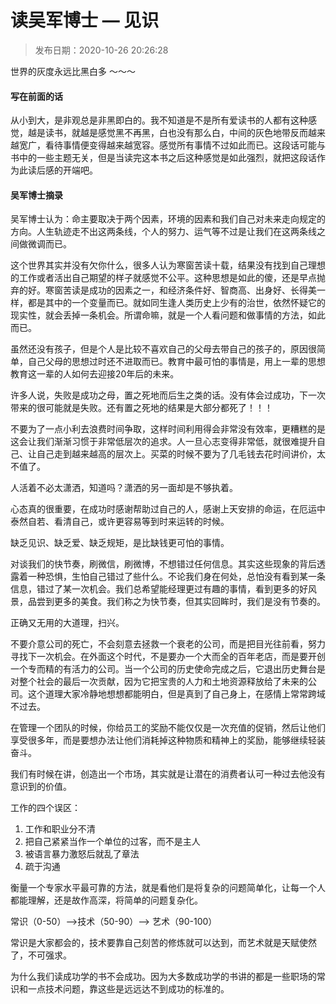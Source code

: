 # 读吴军博士 — 见识

> 发布日期：2020-10-26 20:26:28

世界的灰度永远比黑白多 ～～～

<!--more-->

#### 写在前面的话

从小到大，是非观总是非黑即白的。我不知道是不是所有爱读书的人都有这种感觉，越是读书，就越是感觉黑不再黑，白也没有那么白，中间的灰色地带反而越来越宽广，看待事情便变得越来越宽容。感觉所有事情不过如此而已。这段话可能与书中的一些主题无关，但是当读完这本书之后这种感觉是如此强烈，就把这段话作为此读后感的开端吧。



#### 吴军博士摘录

吴军博士认为：命主要取决于两个因素，环境的因素和我们自己对未来走向规定的方向。人生轨迹走不出这两条线，个人的努力、运气等不过是让我们在这两条线之间做微调而已。


这个世界其实并没有欠你什么，很多人认为寒窗苦读十载，结果没有找到自己理想的工作或者活出自己期望的样子就感觉不公平。这种思想是如此的傻，还是早点抛弃的好。寒窗苦读是成功的因素之一，和经济条件好、智商高、出身好、长得美一样，都是其中的一个变量而已。就如同生逢人类历史上少有的治世，依然怀疑它的现实性，就会丢掉一条机会。所谓命嘛，就是一个人看问题和做事情的方法，如此而已。


虽然还没有孩子，但是个人是比较不喜欢自己的父母去带自己的孩子的，原因很简单，自己父母的思想过时还不进取而已。教育中最可怕的事情是，用上一辈的思想教育这一辈的人如何去迎接20年后的未来。


许多人说，失败是成功之母，置之死地而后生之类的话。没有体会过成功，下一次带来的很可能就是失败。还有置之死地的结果是大部分都死了！！！


不要为了一点小利去浪费时间争取，这样时间利用得会非常没有效率，更糟糕的是这会让我们渐渐习惯于非常低层次的追求。人一旦心志变得非常低，就很难提升自己、让自己走到越来越高的层次上。买菜的时候不要为了几毛钱去花时间讲价，太不值了。


人活着不必太潇洒，知道吗？潇洒的另一面却是不够执着。


心态真的很重要，在成功时感谢帮助过自己的人，感谢上天安排的命运，在厄运中泰然自若、看清自己，或许更容易等到时来运转的时候。


缺乏见识、缺乏爱、缺乏规矩，是比缺钱更可怕的事情。


对谈我们的快节奏，刷微信，刷微博，不想错过任何信息。其实这些现象的背后透露着一种恐惧，生怕自己错过了些什么。不论我们身在何处，总怕没有看到某一条信息，错过了某一次机会。我们总希望能经理更过有趣的事情，看到更多的好风景，品尝到更多的美食。我们称之为快节奏，但其实回眸时，我们是没有节奏的。


正确又无用的大道理，扫兴。


不要介意公司的死亡，不会刻意去拯救一个衰老的公司，而是把目光往前看，努力寻找下一次机会。在外面这个时代，不是要办一个大而全的百年老店，而是要开创一个专而精的有活力的公司。当一个公司的历史使命完成之后，它退出历史舞台是对整个社会的最后一次贡献，因为它把宝贵的人力和土地资源释放给了未来的公司。这个道理大家冷静地想想都能明白，但是真到了自己身上，在感情上常常跨域不过去。


在管理一个团队的时候，你给员工的奖励不能仅仅是一次充值的促销，然后让他们享受很多年，而是要想办法让他们消耗掉这种物质和精神上的奖励，能够继续轻装奋斗。


我们有时候在讲，创造出一个市场，其实就是让潜在的消费者认可一种过去他没有意识到的价值。


工作的四个误区：

1. 工作和职业分不清
2. 把自己紧紧当作一个单位的过客，而不是主人
3. 被语言暴力激怒后就乱了章法
4. 疏于沟通


衡量一个专家水平最可靠的方法，就是看他们是将复杂的问题简单化，让每一个人都能理解，还是故作高深，将简单的问题复杂化。


常识（0-50）—>技术（50-90）—> 艺术（90-100）


常识是大家都会的，技术要靠自己刻苦的修炼就可以达到，而艺术就是天赋使然了，不可强求。


为什么我们读成功学的书不会成功。因为大多数成功学的书讲的都是一些职场的常识和一点技术问题，靠这些是远远达不到成功的标准的。